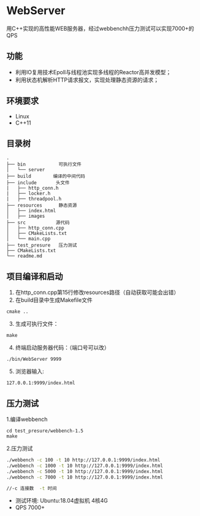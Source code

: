 # WebServer

用C++实现的高性能WEB服务器，经过webbenchh压力测试可以实现7000+的QPS



## 功能

* 利用IO复用技术Epoll与线程池实现多线程的Reactor高并发模型；
* 利用状态机解析HTTP请求报文，实现处理静态资源的请求；

## 环境要求

* Linux
* C++11

## 目录树

```
.
├── bin            可执行文件
│   └── server
├── build        编译的中间代码
├── include       头文件
|   ├── http_conn.h
|   ├── locker.h
|   ├── threadpool.h 
├── resources      静态资源
│   ├── index.html  
│   ├── images 
├── src           源代码
│   ├── http_conn.cpp
│   ├── CMakeLists.txt
│   └── main.cpp
├── test_presure   压力测试         
├── CMakeLists.txt
└── readme.md
```

## 项目编译和启动

1. 在http_conn.cpp第15行修改resources路径（自动获取可能会出错）
2. 在build目录中生成Makefile文件

```
cmake .. 
```

3. 生成可执行文件：

```
make
```

4. 终端启动服务器代码：（端口号可以改）

```
./bin/WebServer 9999
```

5. 浏览器输入:

```
127.0.0.1:9999/index.html
```



## 压力测试

1.编译webbench

```
cd test_presure/webbench-1.5
make
```

2.压力测试

```bash
./webbench -c 100 -t 10 http://127.0.0.1:9999/index.html
./webbench -c 1000 -t 10 http://127.0.0.1:9999/index.html
./webbench -c 5000 -t 10 http://127.0.0.1:9999/index.html
./webbench -c 7000 -t 10 http://127.0.0.1:9999/index.html

//-c 连接数  -t 时间
```

* 测试环境: Ubuntu:18.04虚拟机  4核4G
* QPS 7000+
